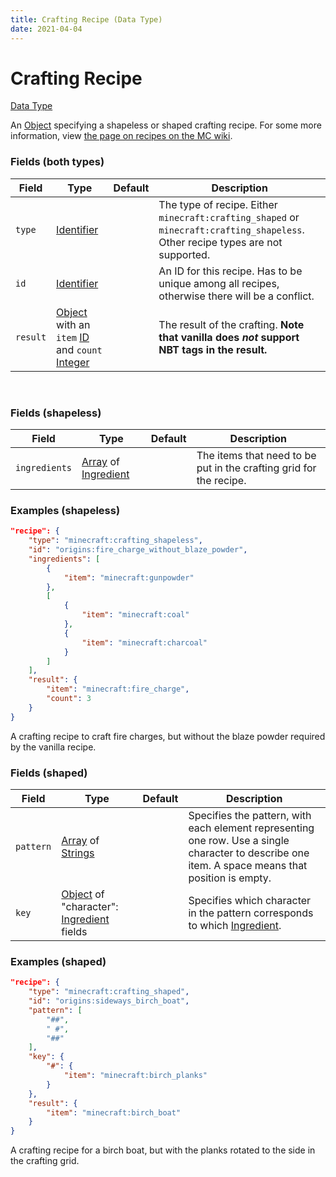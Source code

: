 ```yaml
---
title: Crafting Recipe (Data Type)
date: 2021-04-04
---
```


# Crafting Recipe

[Data Type](../data_types.md)

An [Object](object.md) specifying a shapeless or shaped crafting recipe. For some more information, view [the page on recipes on the MC wiki](https://minecraft.gamepedia.com/Recipe).


### Fields (both types)

Field  | Type | Default | Description
-------|------|---------|-------------
`type` | [Identifier](identifier.md) | | The type of recipe. Either `minecraft:crafting_shaped` or `minecraft:crafting_shapeless`. Other recipe types are not supported.
`id` | [Identifier](identifier.md) | | An ID for this recipe. Has to be unique among all recipes, otherwise there will be a conflict.
`result` | [Object](object.md) with an `item` [ID](identifier.md) and `count` [Integer](integer.md) | | The result of the crafting. **Note that vanilla does _not_ support NBT tags in the result.**

<br>


### Fields (shapeless)

Field  | Type | Default | Description
-------|------|---------|-------------
`ingredients` | [Array](array.md) of [Ingredient](ingredient.md) | | The items that need to be put in the crafting grid for the recipe.


### Examples (shapeless)

```json
"recipe": {
	"type": "minecraft:crafting_shapeless",
	"id": "origins:fire_charge_without_blaze_powder",
	"ingredients": [
	    {
	      	"item": "minecraft:gunpowder"
	    },
	    [
		    {
		        "item": "minecraft:coal"
		    },
		    {
		        "item": "minecraft:charcoal"
		    }
	    ]
	],
	"result": {
	    "item": "minecraft:fire_charge",
	    "count": 3
	}
}
```

A crafting recipe to craft fire charges, but without the blaze powder required by the vanilla recipe.
<br>


### Fields (shaped)

Field  | Type | Default | Description
-------|------|---------|-------------
`pattern` | [Array](array.md) of [Strings](string.md) | | Specifies the pattern, with each element representing one row. Use a single character to describe one item. A space means that position is empty.
`key` | [Object](object.md) of "character": [Ingredient](ingredient.md) fields | | Specifies which character in the pattern corresponds to which [Ingredient](ingredient.md).


### Examples (shaped)

```json
"recipe": {
	"type": "minecraft:crafting_shaped",
	"id": "origins:sideways_birch_boat",
	"pattern": [
	    "##",
	    " #",
	    "##"
	],
	"key": {
	    "#": {
	    	"item": "minecraft:birch_planks"
	    }
  	},
  	"result": {
    	"item": "minecraft:birch_boat"
  	}
}
```

A crafting recipe for a birch boat, but with the planks rotated to the side in the crafting grid.
